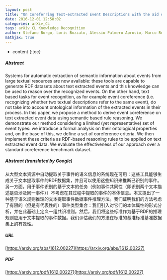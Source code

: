 ```yaml
---
layout: post
title: "On Coreferring Text-extracted Event Descriptions with the aid of Ontological Reasoning"
date: 2016-12-01 12:58:02
categories: arXiv_CL
tags: arXiv_CL Knowledge Recognition
author: Stefano Borgo, Loris Bozzato, Alessio Palmero Aprosio, Marco Rospocher, Luciano Serafini
mathjax: true
---
```


* content
{:toc}

##### Abstract
Systems for automatic extraction of semantic information about events from large textual resources are now available: these tools are capable to generate RDF datasets about text extracted events and this knowledge can be used to reason over the recognized events. On the other hand, text based tasks for event recognition, as for example event coreference (i.e. recognizing whether two textual descriptions refer to the same event), do not take into account ontological information of the extracted events in their process. In this paper, we propose a method to derive event coreference on text extracted event data using semantic based rule reasoning. We demonstrate our method considering a limited (yet representative) set of event types: we introduce a formal analysis on their ontological properties and, on the base of this, we define a set of coreference criteria. We then implement these criteria as RDF-based reasoning rules to be applied on text extracted event data. We evaluate the effectiveness of our approach over a standard coreference benchmark dataset.

##### Abstract (translated by Google)
从大型文本资源中自动提取关于事件的语义信息的系统现在可用：这些工具能够生成关于文本提取事件的RDF数据集，并且可以使用这些知识来推断已识别的事件。另一方面，用于事件识别的基于文本的任务（例如事件共同性（即识别两个文本描述是否涉及同一事件））不考虑在其过程中提取的事件的本体信息。本文提出了一种基于语义规则推理的文本提取事件数据事件推理方法。我们证明我们的方法考虑了有限的（但是有代表性的）事件类型集合：我们引入对它们的本体属性的形式分析，并在此基础上定义一组共识准则。然后，我们将这些标准作为基于RDF的推理规则应用于文本提取的事件数据。我们评估我们的方法在标准的基准标准基准数据集上的有效性。

##### URL
[https://arxiv.org/abs/1612.00227](https://arxiv.org/abs/1612.00227)

##### PDF
[https://arxiv.org/pdf/1612.00227](https://arxiv.org/pdf/1612.00227)

